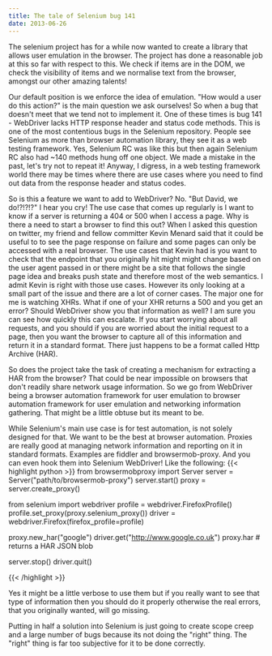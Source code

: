 ```yaml
---
title: The tale of Selenium bug 141
date: 2013-06-26
---
```


The selenium project has for a while now wanted to create a library that allows user emulation in the browser. The project has done a reasonable job at this so far with respect to this. We check if items are in the DOM, we check the visibility of items and we normalise text from the browser, amongst our other amazing talents!

Our default position is we enforce the idea of emulation. "How would a user do this action?" is the main question we ask ourselves! So when a bug that doesn't meet that we tend not to implement it. One of these times is bug 141 - WebDriver lacks HTTP response header and status code methods. This is one of the most contentious bugs in the Selenium repository. People see Selenium as more than browser automation library, they see it as a web testing framework. Yes, Selenium RC was like this but then again Selenium RC also had ~140 methods hung off one object. We made a mistake in the past, let's try not to repeat it! Anyway, I digress, in a web testing framework world there may be times where there are use cases where you need to find out data from the response header and status codes.

So is this a feature we want to add to WebDriver? No. "But David, we do!?!?!?" I hear you cry! The use case that comes up regularly is I want to know if a server is returning a 404 or 500 when I access a page. Why is there a need to start a browser to find this out? When I asked this question on twitter, my friend and fellow committer Kevin Menard said that it could be useful to to see the page response on failure and some pages can only be accessed with a real browser. The use cases that Kevin had is you want to check that the endpoint that you originally hit might might change based on the user agent passed in or there might be a site that follows the single page idea and breaks push state and therefore most of the web semantics. I admit Kevin is right with those use cases. However its only looking at a small part of the issue and there are a lot of corner cases. The major one for me is watching XHRs. What if one of your XHR returns a 500 and you get an error? Should WebDriver show you that information as well? I am sure you can see how quickly this can escalate. If you start worrying about all requests, and you should if you are worried about the initial request to a page, then you want the browser to capture all of this information and return it in a standard format. There just happens to be a format called Http Archive (HAR).

So does the project take the task of creating a mechanism for extracting a HAR from the browser? That could be near impossible on browsers that don't readily share network usage information. So we go from WebDriver being a browser automation framework for user emulation to browser automation framework for user emulation and networking information gathering. That might be a little obtuse but its meant to be.

While Selenium's main use case is for test automation, is not solely designed for that. We want to be the best at browser automation. Proxies are really good at managing network information and reporting on it in standard formats. Examples are fiddler and browsermob-proxy. And you can even hook them into Selenium WebDriver! Like the following:
{{< highlight python >}}
from browsermobproxy import Server
server = Server("path/to/browsermob-proxy")
server.start()
proxy = server.create_proxy()

from selenium import webdriver
profile  = webdriver.FirefoxProfile()
profile.set_proxy(proxy.selenium_proxy())
driver = webdriver.Firefox(firefox_profile=profile)


proxy.new_har("google")
driver.get("http://www.google.co.uk")
proxy.har # returns a HAR JSON blob

server.stop()
driver.quit()

{{< /highlight >}}

Yes it might be a little verbose to use them but if you really want to see that type of information then you should do it properly otherwise the real errors, that you originally wanted, will go missing.

Putting in half a solution into Selenium is just going to create scope creep and a large number of bugs because its not doing the "right" thing. The "right" thing is far too subjective for it to be done correctly. 